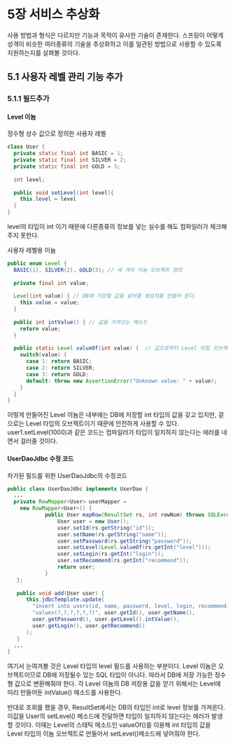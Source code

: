 # 5장 서비스 추상화
사용 방법과 형식은 다르지만 기능과 목적이 유사한 기술이 존재한다.
스프링이 어떻게 성격이 비슷한 여러종류의 기술을 추상화하고 이를 일관된 방법으로 사용할 수 있도록
지원하는지를 살펴볼 것이다.

## 5.1 사용자 레벨 관리 기능 추가

### 5.1.1 필드추가
#### Level 이늄
정수형 상수 값으로 정의한 사용자 레벨
```java
class User {
  private static final int BASIC = 1;
  private static final int SILVER = 2;
  private static final int GOLD = 3;
  
  int level;
  
  public void setLevel(int level){
    this.level = level
  }
}
```
level의 타입이 int 이기 때문에 다른종류의 정보를 넣는 실수를 해도 컴파일러가 체크해주지 못한다.

사용자 레벨용 이늄
```java
public enum Level {
  BASIC(1), SILVER(2), GOLD(3); // 세 개의 이늄 오브젝트 정의
  
  private final int value;
  
  Level(int value) { // DB에 저장할 값을 넣어줄 생성자를 만들어 둔다.
    this.value = value; 
  }
  
  public int intValue() { // 값을 가져오는 메소드
    return value;
  }
  
  public static Level valueOf(int value) {  // 값으로부터 Level 타입 오브젝트를 가져오도록 만든 스태틱 메소드
    switch(value) {
      case 1: return BASIC;
      case 2: return SILVER;
      case 3: return GOLD;
      default: throw new AssertionError("Unknown value: " + value);
    }
  }
}
```
이렇게 만들어진 Level 이늄은 내부에는 DB에 저장할 int 타입의 값을 갖고 있지만, 겉으로는 Level 타입의 오브젝트이기 때문에
안전하게 사용할 수 있다. user1.setLevel(1000)과 같은 코드는 컴파일러가 타입이 일치하지 않는다는 에러를 내면서 걸러줄 것이다.

#### UserDaoJdbc 수정 코드
차가된 필드를 위한 UserDaoJdbc의 수정코드
```java
public class UserDaoJdbc implements UserDao {
  ...
  private RowMapper<User> userMapper =
    new RowMapper<User>() {
            public User mapRow(ResultSet rs, int rowNum) throws SQLException {
                User user = new User();
                user.setId(rs.getString("id"));
                user.setName(rs.getString("name"));
                user.setPassword(rs.getString("password"));
                user.setLevel(Level.valueOf(rs.getInt("level")));
                user.setLogin(rs.getInt("login"));
                user.setRecommend(rs.getInt("recommend"));
                return user;
            }
   };
   
   public void add(User user) {
      this.jdbcTemplate.update(
        "insert into users(id, name, password, level, login, recommend) " +
        "values(?,?,?,?,?,?)", user.getId(), user.getName(),
        user.getPassword(), user.getLevel().intValue(),
        user.getLogin(), user.getRecommend()
      ); 
   }
  ...
}
```
여기서 눈여겨볼 것은 Level 타입의 level 필드를 사용하는 부분이다. Level 이늄은 오브젝트이므로 
DB에 저장될수 있는 SQL 타입이 아니다. 따라서 DB에 저장 가능한 정수형 값으로 변환해줘야 한다. 각 Level 이늄의 DB 저장용
값을 얻기 위해서는 Level에 미리 만들어둔 intValue() 메소드를 사용한다.

반대로 조회를 했을 경우, ResultSet에서는 DB의 타입인 int로 level 정보를 가져온다. 이값을 User의 setLevel() 메소드에 
전달하면 타입이 일치하지 않는다는 에러가 발생할 것이다. 이때는 Level의 스태틱 메소드인 valueOf()를 이용해 int 타입의 값을
Level 타입의 이늄 오브젝트로 만들어서 setLevel()메소드에 넣어줘야 한다.
